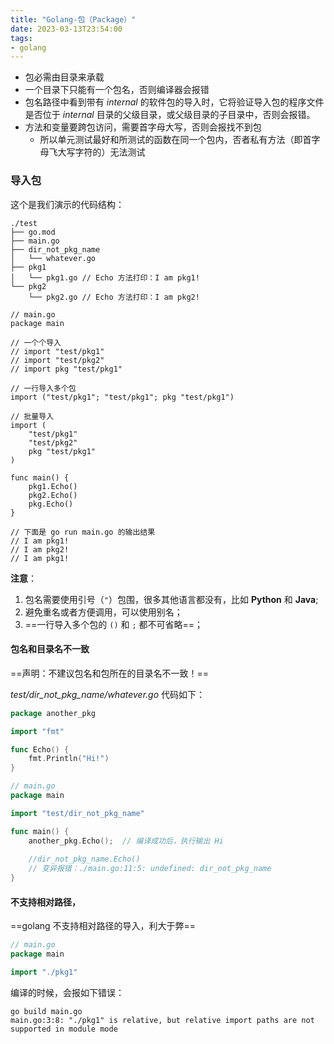 ```yaml
---
title: "Golang-包（Package）"
date: 2023-03-13T23:54:00
tags:
- golang
---
```


- 包必需由目录来承载
- 一个目录下只能有一个包名，否则编译器会报错
- 包名路径中看到带有 *internal* 的软件包的导入时，它将验证导入包的程序文件是否位于 *internal* 目录的父级目录，或父级目录的子目录中，否则会报错。
- 方法和变量要跨包访问，需要首字母大写，否则会报找不到包
	- 所以单元测试最好和所测试的函数在同一个包内，否者私有方法（即首字母飞大写字符的）无法测试

### 导入包

这个是我们演示的代码结构：

```
./test
├── go.mod
├── main.go
├── dir_not_pkg_name
│   └── whatever.go
├── pkg1
│   └── pkg1.go // Echo 方法打印：I am pkg1!
└── pkg2
    └── pkg2.go // Echo 方法打印：I am pkg2!
```

```golang
// main.go
package main

// 一个个导入
// import "test/pkg1"
// import "test/pkg2"
// import pkg "test/pkg1"

// 一行导入多个包
import ("test/pkg1"; "test/pkg1"; pkg "test/pkg1")

// 批量导入
import (
    "test/pkg1"
    "test/pkg2"
    pkg "test/pkg1"
)

func main() {
    pkg1.Echo()
    pkg2.Echo()
    pkg.Echo()
}

// 下面是 go run main.go 的输出结果
// I am pkg1!
// I am pkg2!
// I am pkg1!
```

**注意**：
1. 包名需要使用引号（`"`）包围，很多其他语言都没有，比如 **Python** 和 **Java**;
2. 避免重名或者方便调用，可以使用别名；
3. ==一行导入多个包的 `()` 和 `;` 都不可省略==；

#### 包名和目录名不一致

==声明：不建议包名和包所在的目录名不一致！==

*test/dir_not_pkg_name/whatever.go* 代码如下：

```go
package another_pkg

import "fmt"

func Echo() {
	fmt.Println("Hi!")
}
```

```go
// main.go
package main

import "test/dir_not_pkg_name"

func main() {
	another_pkg.Echo();  // 编译成功后，执行输出 Hi
	
	//dir_not_pkg_name.Echo() 
	// 变异报错：./main.go:11:5: undefined: dir_not_pkg_name
}
```

#### 不支持相对路径，

==golang 不支持相对路径的导入，利大于弊==

```go
// main.go
package main

import "./pkg1"
```

编译的时候，会报如下错误：

```
go build main.go
main.go:3:8: "./pkg1" is relative, but relative import paths are not supported in module mode
```


